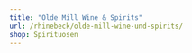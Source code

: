 ```yaml
---
title: "Olde Mill Wine & Spirits"
url: /rhinebeck/olde-mill-wine-und-spirits/
shop: Spirituosen
---
```

